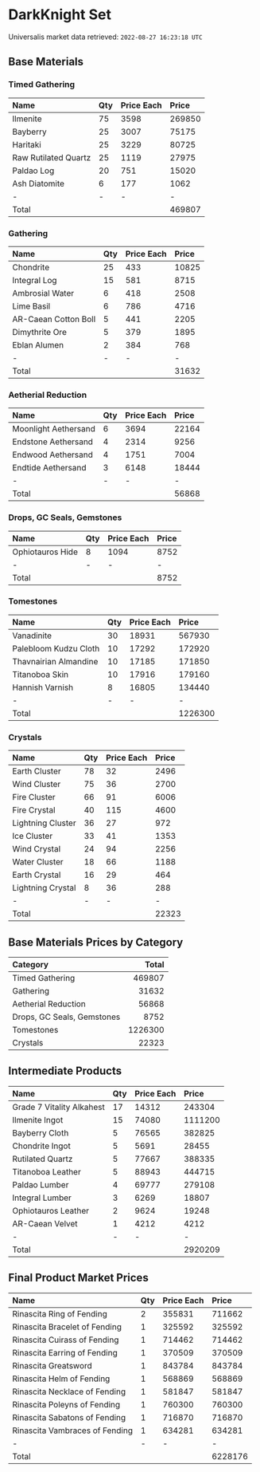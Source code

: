 # DarkKnight Set

Universalis market data retrieved: `2022-08-27 16:23:18 UTC`

## Base Materials

### Timed Gathering

| Name                 | Qty   | Price Each   | Price   |
|:---------------------|:------|:-------------|:--------|
| Ilmenite             | 75    | 3598         | 269850  |
| Bayberry             | 25    | 3007         | 75175   |
| Haritaki             | 25    | 3229         | 80725   |
| Raw Rutilated Quartz | 25    | 1119         | 27975   |
| Paldao Log           | 20    | 751          | 15020   |
| Ash Diatomite        | 6     | 177          | 1062    |
| -                    | -     | -            | -       |
| Total                |       |              | 469807  |

### Gathering

| Name                 | Qty   | Price Each   | Price   |
|:---------------------|:------|:-------------|:--------|
| Chondrite            | 25    | 433          | 10825   |
| Integral Log         | 15    | 581          | 8715    |
| Ambrosial Water      | 6     | 418          | 2508    |
| Lime Basil           | 6     | 786          | 4716    |
| AR-Caean Cotton Boll | 5     | 441          | 2205    |
| Dimythrite Ore       | 5     | 379          | 1895    |
| Eblan Alumen         | 2     | 384          | 768     |
| -                    | -     | -            | -       |
| Total                |       |              | 31632   |

### Aetherial Reduction

| Name                 | Qty   | Price Each   | Price   |
|:---------------------|:------|:-------------|:--------|
| Moonlight Aethersand | 6     | 3694         | 22164   |
| Endstone Aethersand  | 4     | 2314         | 9256    |
| Endwood Aethersand   | 4     | 1751         | 7004    |
| Endtide Aethersand   | 3     | 6148         | 18444   |
| -                    | -     | -            | -       |
| Total                |       |              | 56868   |

### Drops, GC Seals, Gemstones

| Name             | Qty   | Price Each   | Price   |
|:-----------------|:------|:-------------|:--------|
| Ophiotauros Hide | 8     | 1094         | 8752    |
| -                | -     | -            | -       |
| Total            |       |              | 8752    |

### Tomestones

| Name                  | Qty   | Price Each   | Price   |
|:----------------------|:------|:-------------|:--------|
| Vanadinite            | 30    | 18931        | 567930  |
| Palebloom Kudzu Cloth | 10    | 17292        | 172920  |
| Thavnairian Almandine | 10    | 17185        | 171850  |
| Titanoboa Skin        | 10    | 17916        | 179160  |
| Hannish Varnish       | 8     | 16805        | 134440  |
| -                     | -     | -            | -       |
| Total                 |       |              | 1226300 |

### Crystals

| Name              | Qty   | Price Each   | Price   |
|:------------------|:------|:-------------|:--------|
| Earth Cluster     | 78    | 32           | 2496    |
| Wind Cluster      | 75    | 36           | 2700    |
| Fire Cluster      | 66    | 91           | 6006    |
| Fire Crystal      | 40    | 115          | 4600    |
| Lightning Cluster | 36    | 27           | 972     |
| Ice Cluster       | 33    | 41           | 1353    |
| Wind Crystal      | 24    | 94           | 2256    |
| Water Cluster     | 18    | 66           | 1188    |
| Earth Crystal     | 16    | 29           | 464     |
| Lightning Crystal | 8     | 36           | 288     |
| -                 | -     | -            | -       |
| Total             |       |              | 22323   |

## Base Materials Prices by Category

| Category                   |   Total |
|:---------------------------|--------:|
| Timed Gathering            |  469807 |
| Gathering                  |   31632 |
| Aetherial Reduction        |   56868 |
| Drops, GC Seals, Gemstones |    8752 |
| Tomestones                 | 1226300 |
| Crystals                   |   22323 |

## Intermediate Products

| Name                      | Qty   | Price Each   | Price   |
|:--------------------------|:------|:-------------|:--------|
| Grade 7 Vitality Alkahest | 17    | 14312        | 243304  |
| Ilmenite Ingot            | 15    | 74080        | 1111200 |
| Bayberry Cloth            | 5     | 76565        | 382825  |
| Chondrite Ingot           | 5     | 5691         | 28455   |
| Rutilated Quartz          | 5     | 77667        | 388335  |
| Titanoboa Leather         | 5     | 88943        | 444715  |
| Paldao Lumber             | 4     | 69777        | 279108  |
| Integral Lumber           | 3     | 6269         | 18807   |
| Ophiotauros Leather       | 2     | 9624         | 19248   |
| AR-Caean Velvet           | 1     | 4212         | 4212    |
| -                         | -     | -            | -       |
| Total                     |       |              | 2920209 |

## Final Product Market Prices

| Name                           | Qty   | Price Each   | Price   |
|:-------------------------------|:------|:-------------|:--------|
| Rinascita Ring of Fending      | 2     | 355831       | 711662  |
| Rinascita Bracelet of Fending  | 1     | 325592       | 325592  |
| Rinascita Cuirass of Fending   | 1     | 714462       | 714462  |
| Rinascita Earring of Fending   | 1     | 370509       | 370509  |
| Rinascita Greatsword           | 1     | 843784       | 843784  |
| Rinascita Helm of Fending      | 1     | 568869       | 568869  |
| Rinascita Necklace of Fending  | 1     | 581847       | 581847  |
| Rinascita Poleyns of Fending   | 1     | 760300       | 760300  |
| Rinascita Sabatons of Fending  | 1     | 716870       | 716870  |
| Rinascita Vambraces of Fending | 1     | 634281       | 634281  |
| -                              | -     | -            | -       |
| Total                          |       |              | 6228176 |